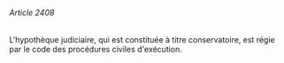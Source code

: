 ###### Article 2408

L'hypothèque judiciaire, qui est constituée à titre conservatoire, est régie par le code des procédures civiles d'exécution.

